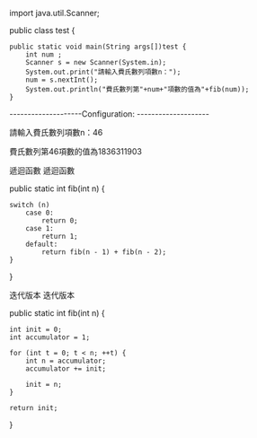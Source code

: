 import java.util.Scanner;

public class test {

    public static void main(String args[])test {
     	int num ;
     	Scanner s = new Scanner(System.in);
     	System.out.print("請輸入費氏數列項數n：");
     	num = s.nextInt();
     	System.out.println("費氏數列第"+num+"項數的值為"+fib(num));
    }
    
    
--------------------Configuration: --------------------

請輸入費氏數列項數n：46

費氏數列第46項數的值為1836311903



遞迴函數 遞迴函數

public static int fib(int n) {

    switch (n) 
        case 0:
            return 0;
        case 1:
            return 1;
        default:
            return fib(n - 1) + fib(n - 2);
    }
}


迭代版本 迭代版本

public static int fib(int n) {

    int init = 0;
    int accumulator = 1;
 
    for (int t = 0; t < n; ++t) {
        int n = accumulator;
        accumulator += init;
 
        init = n;
    }
 
    return init;
}
